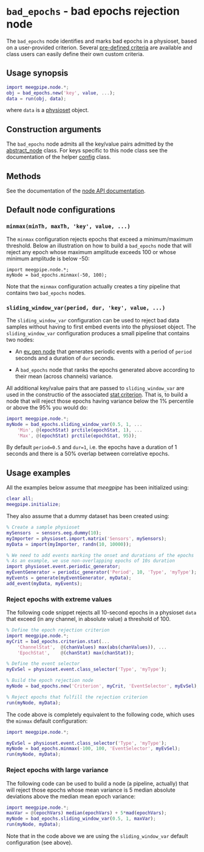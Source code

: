 `bad_epochs` - bad epochs rejection node
====

The `bad_epochs` node identifies and marks bad epochs in a physioset, based on
a user-provided criterion. Several [pre-defined criteria][predef-crit] are
available and class users can easily define their own custom criteria.

[predef-crit]: ./+criterion/README.md


## Usage synopsis

````matlab
import meegpipe.node.*;
obj = bad_epochs.new('key', value, ...);
data = run(obj, data);
````

where `data` is a [physioset][physioset] object.

[physioset]: ../../../+physioset/@physioset/README.md


## Construction arguments

The `bad_epochs` node admits all the key/value pairs admitted by the
[abstract_node][abstract-node] class. For keys specific to this node
class see the documentation of the helper [config][config] class.

[abstract-node]: ../@abstract_node/README.md
[config]: ./config.md


## Methods

See the documentation of the [node API documentation][node].

[node]: ../


## Default node configurations

### `minmax(minTh, maxTh, 'key', value, ...)`

The `minmax` configuration rejects epochs that exceed a minimum/maximum
threshold. Below an illustration on how to build a `bad_epochs` node that will
reject any epoch whose maximum amplitude exceeds 100 or whose minimum amplitude
is below -50:

````
import meegpipe.node.*;
myNode = bad_epochs.minmax(-50, 100);
````

Note that the `minmax` configuration actually creates a tiny pipeline that
contains two `bad_epochs` nodes. 

### `sliding_window_var(period, dur, 'key', value, ...)`

The `sliding_window_var` configuration can be used to reject bad data 
samples without having to first embed events into the physioset object. 
The `sliding_window_var` configuration produces a small pipeline that 
contains two nodes:

* An [ev_gen node][ev_gen] that generates periodic events with a period of
`period` seconds and a duration of `dur` seconds. 

[ev_gen]: ../+ev_gen/README.md

* A `bad_epochs` node that ranks the epochs generated above according to 
their mean (across channels) variance. 

All additional key/value pairs that are passed to `sliding_window_var` are 
used in the constructio of the associated [stat criterion][stat-crit]. That
is, to build a node that will reject those epochs having variance below the 
1% percentile or above the 95% you would do:

````matlab
import meegpipe.node.*;
myNode = bad_epochs.sliding_window_var(0.5, 1, ...
    'Min', @(epochStat) prctile(epochStat, 1), ...
    'Max', @(epochStat) prctile(epochStat, 95));
````

[stat-crit]: ./+criterion/+stat/README.md

By default `period=0.5` and `dur=1`, i.e. the epochs have a duration of 
1 seconds and there is a 50% overlap between correlative epochs.


## Usage examples

All the examples below assume that _meegpipe_ has been initialized using:

````matlab
clear all;
meegpipe.initialize;
````

They also assume that a dummy dataset has been created using:

````matlab
% Create a sample physioset
mySensors  = sensors.eeg.dummy(10);
myImporter = physioset.import.matrix('Sensors', mySensors);
myData = import(myImporter, randn(10, 10000));

% We need to add events marking the onset and durations of the epochs
% As an example, we use non-overlapping epochs of 10s duration
import physioset.event.periodic_generator;
myEventGenerator = periodic_generator('Period', 10, 'Type', 'myType');
myEvents = generate(myEventGenerator, myData);
add_event(myData, myEvents);
````


### Reject epochs with extreme values

The following code snippet rejects all 10-second epochs in a physioset `data`
that exceed (in any channel, in absolute value) a threshold of 100.

````matlab
% Define the epoch rejection criterion
import meegpipe.node.*;
myCrit = bad_epochs.criterion.stat(...
    'ChannelStat',  @(chanValues) max(abs(chanValues)), ...
    'EpochStat',    @(chanStat) max(chanStat));

% Define the event selector
myEvSel = physioset.event.class_selector('Type', 'myType');

% Build the epoch rejection node
myNode = bad_epochs.new('Criterion', myCrit, 'EventSelector', myEvSel);

% Reject epochs that fulfill the rejection criterion
run(myNode, myData);
````
The code above is completely equivalent to the following code, which uses the
`minmax` default configuration:

````matlab
import meegpipe.node.*;

myEvSel = physioset.event.class_selector('Type', 'myType');
myNode = bad_epochs.minmax(-100, 100, 'EventSelector', myEvSel);
run(myNode, myData);
````

### Reject epochs with large variance

The following code can be used to build a node (a pipeline, actually)
that will reject those epochs whose mean variance is 5 median absolute 
deviations above the median mean epoch variance:

````matlab
import meegpipe.node.*;
maxVar = @(epochVars) median(epochVars) + 5*mad(epochVars);
myNode = bad_epochs.sliding_window_var(0.5, 1, maxVar);
run(myNode, myData);
````

Note that in the code above we are using the `sliding_window_var` default
 configuration (see above). 


